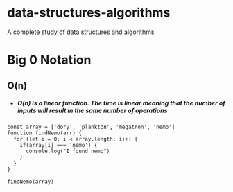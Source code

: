# data-structures-algorithms
A complete study of data structures and algorithms

# Big 0 Notation
## O(n)
- ##### O(n) is a linear function. The time is linear meaning that the number of inputs will result in the same number of operations
````
const array = ['dory', 'plankton', 'megatron', 'nemo']
function findNemo(arr) {
  for (let i = 0; i < array.length; i++) {
    if(array[i] === 'nemo') {
      console.log("I found nemo")
    }
  }
}

findNemo(array)
````